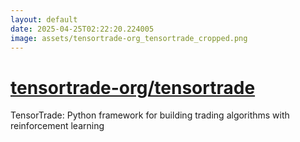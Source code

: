 ```yaml
---
layout: default
date: 2025-04-25T02:22:20.224005
image: assets/tensortrade-org_tensortrade_cropped.png
---
```


# [tensortrade-org/tensortrade](https://github.com/tensortrade-org/tensortrade)

TensorTrade: Python framework for building trading algorithms with reinforcement learning
